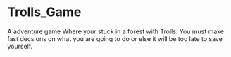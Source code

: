 # Trolls_Game
A adventure game Where your stuck in a forest with Trolls. You must make fast decsions on what you are going to do or else it will be too late to save yourself.
